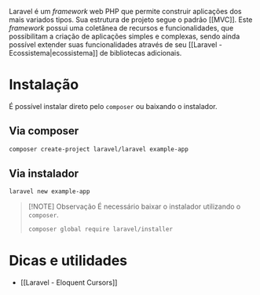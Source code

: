 Laravel é um *framework* web PHP que permite construir aplicações dos mais variados tipos. Sua estrutura de projeto segue o padrão [[MVC]]. Este *framework* possui uma coletânea de recursos e funcionalidades, que possibilitam a criação de aplicações simples e complexas, sendo ainda possível extender suas funcionalidades através de seu [[Laravel - Ecossistema|ecossistema]] de bibliotecas adicionais.

# Instalação
É possível instalar direto pelo `composer` ou baixando o instalador.

## Via composer
```sh
composer create-project laravel/laravel example-app
```

## Via instalador
```sh
laravel new example-app
```

> [!NOTE] Observação
> É necessário baixar o instalador utilizando o `composer`.
> 
> ```sh
> composer global require laravel/installer
> ```

# Dicas e utilidades
- [[Laravel - Eloquent Cursors]]